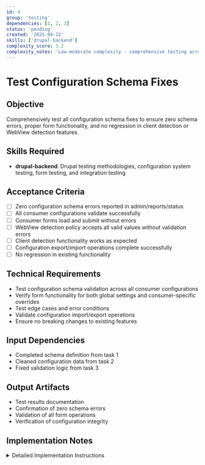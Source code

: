 ```yaml
---
id: 4
group: 'testing'
dependencies: [1, 2, 3]
status: 'pending'
created: '2025-09-22'
skills: ['drupal-backend']
complexity_score: 3.2
complexity_notes: 'Low-moderate complexity - comprehensive testing across multiple systems but clear requirements'
---
```


# Test Configuration Schema Fixes

## Objective

Comprehensively test all configuration schema fixes to ensure zero schema errors, proper form functionality, and no regression in client detection or WebView detection features.

## Skills Required

- **drupal-backend**: Drupal testing methodologies, configuration system testing, form testing, and integration testing

## Acceptance Criteria

- [ ] Zero configuration schema errors reported in admin/reports/status
- [ ] All consumer configurations validate successfully
- [ ] Consumer forms load and submit without errors
- [ ] WebView detection policy accepts all valid values without validation errors
- [ ] Client detection functionality works as expected
- [ ] Configuration export/import operations complete successfully
- [ ] No regression in existing functionality

## Technical Requirements

- Test configuration schema validation across all consumer configurations
- Verify form functionality for both global settings and consumer-specific overrides
- Test edge cases and error conditions
- Validate configuration import/export operations
- Ensure no breaking changes to existing features

## Input Dependencies

- Completed schema definition from task 1
- Cleaned configuration data from task 2
- Fixed validation logic from task 3

## Output Artifacts

- Test results documentation
- Confirmation of zero schema errors
- Validation of all form operations
- Verification of configuration integrity

## Implementation Notes

<details>
<summary>Detailed Implementation Instructions</summary>

**Meaningful Test Strategy Guidelines**

Your critical mantra for test generation is: "write a few tests, mostly integration".

**Definition of "Meaningful Tests":**
Tests that verify custom business logic, critical paths, and edge cases specific to the application. Focus on testing YOUR code, not the framework or library functionality.

**When TO Write Tests:**

- Custom business logic and algorithms
- Critical user workflows and data transformations
- Edge cases and error conditions for core functionality
- Integration points between different system components
- Complex validation logic or calculations

**When NOT to Write Tests:**

- Third-party library functionality (already tested upstream)
- Framework features (React hooks, Express middleware, etc.)
- Simple CRUD operations without custom logic
- Getter/setter methods or basic property access
- Configuration files or static data
- Obvious functionality that would break immediately if incorrect

1. **Configuration Schema Validation Testing**:

   ```bash
   # Check Drupal status report for configuration errors
   drush status-report --format=json | grep -i "configuration"

   # Validate specific configurations
   drush config:validate simple_oauth_native_apps.consumer.1
   drush config:validate simple_oauth_native_apps.settings
   ```

2. **Consumer Configuration Testing**:
   - Test each existing consumer configuration loads without errors
   - Verify `client_detection` field validates against new schema
   - Test configuration contains only fields with schema definitions
   - Check configuration export/import cycle preserves data

3. **Form Functionality Testing**:
   - Test global native apps settings form: `/admin/config/people/simple_oauth/oauth-21/native-apps`
   - Test consumer edit forms with native apps section
   - Verify all WebView detection policy options work ('off', 'warn', 'block')
   - Test consumer-specific overrides function correctly

4. **WebView Detection Validation Testing**:
   - Test valid policy values: 'off', 'warn', 'block'
   - Test invalid policy values trigger appropriate errors
   - Test empty/null values handle gracefully
   - Test both global and consumer-specific settings

5. **Integration Testing Scenarios**:
   - Create new consumer and verify form works
   - Modify existing consumer settings
   - Test client detection functionality if enabled
   - Export configurations and re-import
   - Test with various consumer configurations

6. **Regression Testing**:
   - Verify existing OAuth flows continue to work
   - Test consumer authentication still functions
   - Check that WebView detection behavior unchanged
   - Ensure no breaking changes to module functionality

7. **Edge Case Testing**:
   - Empty consumer configurations
   - Malformed configuration data
   - Missing schema fields
   - Configuration with only override fields
   - Large numbers of consumer configurations

8. **Documentation of Results**:
   - Record all test scenarios and outcomes
   - Document any issues found and resolutions
   - Confirm zero configuration schema errors
   - Validate all success criteria met
   </details>
